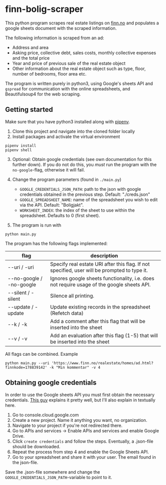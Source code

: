 # finn-bolig-scraper

This python program scrapes real estate listings on <a href="https://finn.no">finn.no</a> and populates a google sheets document with the scraped information.

The following information is scraped from an ad:

- Address and area
- Asking price, collective debt, sales costs, monthly collective expenses and the total price
- Year and price of previous sale of the real estate object
- Other information about the real estate object such as type, floor, number of bedrooms, floor area etc.

The program is written purely in python3, using Google's sheets API and `gspread` for communication with the online spreadsheets, and Beautifulsoup4 for the web scraping.

## Getting started

Make sure that you have python3 installed along with [pipenv](https://pypi.org/project/pipenv/).

1. Clone this project and navigate into the cloned folder locally
2. Install packages and activate the virtual environment

```
pipenv install
pipenv shell
```

3. Optional: Obtain google credentials (see own documentation for this further down). If you do not do this, you _must_ run the program with the `no-google`-flag, otherwise it will fail.

4. Change the program parameters (found in `./main.py`)

   - `GOOGLE_CREDENTIALS_JSON_PATH`: path to the json with google credentials obtained in the previous step. Default: "./creds.json"
   - `GOOGLE_SPREADSHEET_NAME`: name of the spreadsheet you wish to edit via the API. Default: "Boligjakt".
   - `WORKSHEET_INDEX`: the index of the sheet to use within the spreadsheet. Defaults to 0 (first sheet).

5. The program is run with

```
python main.py
```

The program has the following flags implemented:

| flag                     | description                                                                                  |
| ------------------------ | -------------------------------------------------------------------------------------------- |
| --uri / -uri             | Specify real estate URI after this flag. If not specified, user will be prompted to type it. |
| --no-google / -no-google | Ignores google sheets functionality, i.e. does not require usage of the google sheets API.   |
| --silent / -silent       | Silence all printing.                                                                        |
| --update / -update       | Update existing records in the spreadsheet (Refetch data)                                    |
| --k / -k                 | Add a comment after this flag that will be inserted into the sheet                           |
| --v / -v                 | Add an evaluation after this flag (1-5) that will be inserted into the sheet                 |

All flags can be combined.
Example

```
python main.py --uri 'https://www.finn.no/realestate/homes/ad.html?finnkode=178839142' -k "Min kommentar" -v 4
```

## Obtaining google credentials

In order to use the Google sheets API you must first obtain the necessary credentials. [This guy](https://www.youtube.com/watch?v=cnplklegr7e&t=338s) explains it pretty well, but I'll also explain in textually here.

1. Go to console.cloud.google.com
2. Create a new project. Name it anything you want, no organization.
3. Navigate to your project if you're not redirected there.
4. Go to APIs and services -> Enable APIs and services and enable Google Drive.
5. Click `create credentials` and follow the steps. Eventually, a .json-file should be downloaded.
6. Repeat the process from step 4 and enable the Google Sheets API.
7. Go to your spreadsheet and share it with your user. The email found in the json-file.

Save the .json-file somewhere and change the `GOOGLE_CREDENTIALS_JSON_PATH`-variable to point to it.
